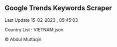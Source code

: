 

## Google Trends Keywords Scraper 
 
Last Update 15-02-2023 , 05:45:03

Country List :
VIETNAM.json



© Abdul Muttaqin 
